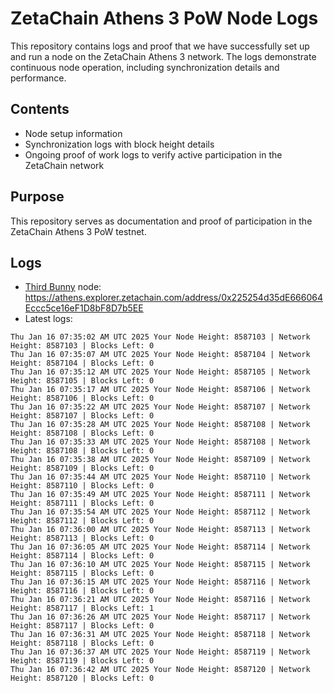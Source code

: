 # ZetaChain Athens 3 PoW Node Logs
This repository contains logs and proof that we have successfully set up and run a node on the ZetaChain Athens 3 network. The logs demonstrate continuous node operation, including synchronization details and performance.

## Contents
- Node setup information
- Synchronization logs with block height details
- Ongoing proof of work logs to verify active participation in the ZetaChain network

## Purpose
This repository serves as documentation and proof of participation in the ZetaChain Athens 3 PoW testnet.

## Logs

- [Third Bunny](https://thirdbunny.xyz/) node: https://athens.explorer.zetachain.com/address/0x225254d35dE666064Eccc5ce16eF1D8bF8D7b5EE
- Latest logs:
```
Thu Jan 16 07:35:02 AM UTC 2025 Your Node Height: 8587103 | Network Height: 8587103 | Blocks Left: 0
Thu Jan 16 07:35:07 AM UTC 2025 Your Node Height: 8587104 | Network Height: 8587104 | Blocks Left: 0
Thu Jan 16 07:35:12 AM UTC 2025 Your Node Height: 8587105 | Network Height: 8587105 | Blocks Left: 0
Thu Jan 16 07:35:17 AM UTC 2025 Your Node Height: 8587106 | Network Height: 8587106 | Blocks Left: 0
Thu Jan 16 07:35:22 AM UTC 2025 Your Node Height: 8587107 | Network Height: 8587107 | Blocks Left: 0
Thu Jan 16 07:35:28 AM UTC 2025 Your Node Height: 8587108 | Network Height: 8587108 | Blocks Left: 0
Thu Jan 16 07:35:33 AM UTC 2025 Your Node Height: 8587108 | Network Height: 8587108 | Blocks Left: 0
Thu Jan 16 07:35:38 AM UTC 2025 Your Node Height: 8587109 | Network Height: 8587109 | Blocks Left: 0
Thu Jan 16 07:35:44 AM UTC 2025 Your Node Height: 8587110 | Network Height: 8587110 | Blocks Left: 0
Thu Jan 16 07:35:49 AM UTC 2025 Your Node Height: 8587111 | Network Height: 8587111 | Blocks Left: 0
Thu Jan 16 07:35:54 AM UTC 2025 Your Node Height: 8587112 | Network Height: 8587112 | Blocks Left: 0
Thu Jan 16 07:36:00 AM UTC 2025 Your Node Height: 8587113 | Network Height: 8587113 | Blocks Left: 0
Thu Jan 16 07:36:05 AM UTC 2025 Your Node Height: 8587114 | Network Height: 8587114 | Blocks Left: 0
Thu Jan 16 07:36:10 AM UTC 2025 Your Node Height: 8587115 | Network Height: 8587115 | Blocks Left: 0
Thu Jan 16 07:36:15 AM UTC 2025 Your Node Height: 8587116 | Network Height: 8587116 | Blocks Left: 0
Thu Jan 16 07:36:21 AM UTC 2025 Your Node Height: 8587116 | Network Height: 8587117 | Blocks Left: 1
Thu Jan 16 07:36:26 AM UTC 2025 Your Node Height: 8587117 | Network Height: 8587117 | Blocks Left: 0
Thu Jan 16 07:36:31 AM UTC 2025 Your Node Height: 8587118 | Network Height: 8587118 | Blocks Left: 0
Thu Jan 16 07:36:37 AM UTC 2025 Your Node Height: 8587119 | Network Height: 8587119 | Blocks Left: 0
Thu Jan 16 07:36:42 AM UTC 2025 Your Node Height: 8587120 | Network Height: 8587120 | Blocks Left: 0
```
